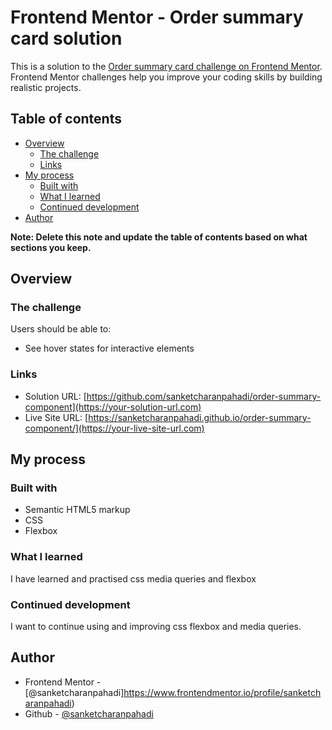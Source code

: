 # Frontend Mentor - Order summary card solution

This is a solution to the [Order summary card challenge on Frontend Mentor](https://www.frontendmentor.io/challenges/order-summary-component-QlPmajDUj). Frontend Mentor challenges help you improve your coding skills by building realistic projects. 

## Table of contents

- [Overview](#overview)
  - [The challenge](#the-challenge)
  - [Links](#links)
- [My process](#my-process)
  - [Built with](#built-with)
  - [What I learned](#what-i-learned)
  - [Continued development](#continued-development)
- [Author](#author)

**Note: Delete this note and update the table of contents based on what sections you keep.**

## Overview

### The challenge

Users should be able to:

- See hover states for interactive elements

### Links

- Solution URL: [https://github.com/sanketcharanpahadi/order-summary-component](https://your-solution-url.com)
- Live Site URL: [https://sanketcharanpahadi.github.io/order-summary-component/](https://your-live-site-url.com)

## My process

### Built with

- Semantic HTML5 markup
- CSS 
- Flexbox

### What I learned

I have learned and practised css media queries and flexbox

### Continued development

I want to continue using and improving css flexbox and media queries.

## Author

<!-- - Website - [](https://www.your-site.com) -->
- Frontend Mentor - [@sanketcharanpahadi]https://www.frontendmentor.io/profile/sanketcharanpahadi)
- Github - [@sanketcharanpahadi](https://github.com/sanketcharanpahadi)
